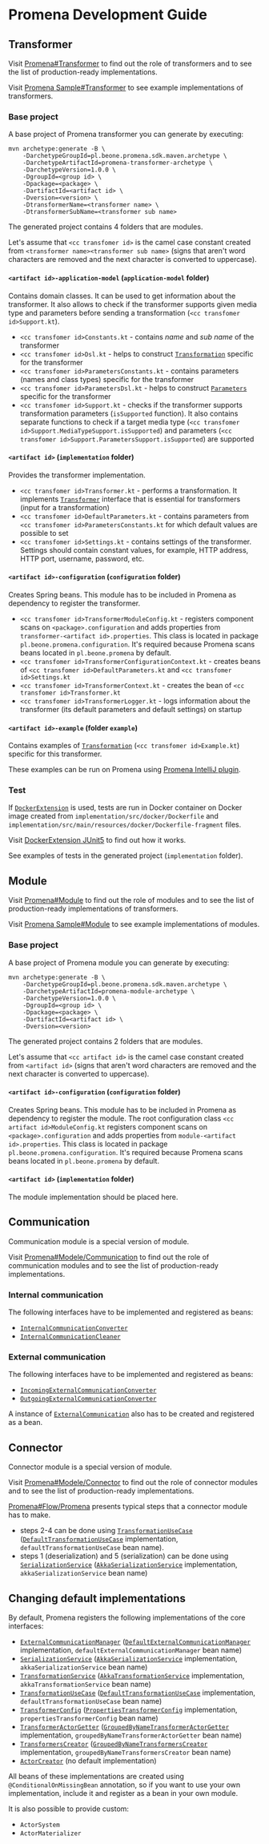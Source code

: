 # Promena Development Guide
## Transformer
Visit [Promena#Transformer](./README.md#transformer) to find out the role of transformers and to see the list of production-ready implementations. 

Visit [Promena Sample#Transformer](https://gitlab.office.beone.pl/promena/promena-sample#transformer) to see example implementations of transformers. 

### Base project
A base project of Promena transformer you can generate by executing: 
```
mvn archetype:generate -B \
    -DarchetypeGroupId=pl.beone.promena.sdk.maven.archetype \
    -DarchetypeArtifactId=promena-transformer-archetype \
    -DarchetypeVersion=1.0.0 \
    -DgroupId=<group id> \
    -Dpackage=<package> \
    -DartifactId=<artifact id> \
    -Dversion=<version> \
    -DtransformerName=<transformer name> \
    -DtransformerSubName=<transformer sub name>
```

The generated project contains 4 folders that are modules.

Let's assume that `<cc transfomer id>` is the camel case constant created from `<transformer name><transformer sub name>` (signs that aren't word characters are removed and the next character is converted to uppercase).

#### `<artifact id>-application-model` (`application-model` folder)
Contains domain classes. It can be used to get information about the transformer. It also allows to check if the transformer supports given media type and parameters before sending a transformation (`<cc transfomer id>Support.kt`). 
* `<cc transfomer id>Constants.kt` - contains *name* and *sub name* of the transformer
* `<cc transfomer id>Dsl.kt` - helps to construct [`Transformation`](./base/promena-transformer/contract/src/main/kotlin/pl/beone/promena/transformer/contract/transformation/Transformation.kt) specific for the transformer
* `<cc transfomer id>ParametersConstants.kt` - contains parameters (names and class types) specific for the transformer
* `<cc transfomer id>ParametersDsl.kt` - helps to construct [`Parameters`](./base/promena-transformer/contract/src/main/kotlin/pl/beone/promena/transformer/contract/model/Parameters.kt) specific for the transformer
* `<cc transfomer id>Support.kt` - checks if the transformer supports transformation parameters (`isSupported` function). It also contains separate functions to check if a target media type (`<cc transfomer id>Support.MediaTypeSupport.isSupported`) and parameters (`<cc transfomer id>Support.ParametersSupport.isSupported`) are supported

#### `<artifact id>` (`implementation` folder)
Provides the transformer implementation.
* `<cc transfomer id>Transformer.kt` - performs a transformation. It implements [`Transformer`](./base/promena-transformer/contract/src/main/kotlin/pl/beone/promena/transformer/contract/Transformer.kt) interface that is essential for transformers (input for a transformation)
* `<cc transfomer id>DefaultParameters.kt` - contains parameters from `<cc transfomer id>ParametersConstants.kt` for which default values are possible to set
* `<cc transfomer id>Settings.kt` - contains settings of the transformer. Settings should contain constant values, for example, HTTP address, HTTP port, username, password, etc.

#### `<artifact id>-configuration` (`configuration` folder)
Creates Spring beans. This module has to be included in Promena as dependency to register the transformer. 
* `<cc transfomer id>TransformerModuleConfig.kt` - registers component scans on `<package>.configuration` and adds properties from `transformer-<artifact id>.properties`. This class is located in package `pl.beone.promena.configuration`. It's required because Promena scans beans located in `pl.beone.promena` by default.
* `<cc transfomer id>TransformerConfigurationContext.kt` - creates beans of `<cc transfomer id>DefaultParameters.kt` and `<cc transfomer id>Settings.kt`
* `<cc transfomer id>TransformerContext.kt` - creates the bean of `<cc transfomer id>Transformer.kt`
* `<cc transfomer id>TransformerLogger.kt` - logs information about the transformer (its default parameters and default settings) on startup

#### `<artifact id>-example` (folder `example`)
Contains examples of [`Transformation`](./base/promena-transformer/contract/src/main/kotlin/pl/beone/promena/transformer/contract/transformation/Transformation.kt) (`<cc transfomer id>Example.kt`) specific for this transformer. 

These examples can be run on Promena using [Promena IntelliJ plugin](./README.md#intellij-plugin).

### Test
If [`DockerExtension`](https://gitlab.office.beone.pl/library/docker-extension-junit5/blob/master/src/main/kotlin/pl/beone/lib/junit/jupiter/external/DockerExtension.kt) is used, tests are run in Docker container on Docker image created from `implementation/src/docker/Dockerfile` and `implementation/src/main/resources/docker/Dockerfile-fragment` files.
  
Visit [DockerExtension JUnit5](https://gitlab.office.beone.pl/library/docker-extension-junit5) to find out how it works.
 
See examples of tests in the generated project (`implementation` folder).

## Module
Visit [Promena#Module](./README.md#module) to find out the role of modules and to see the list of production-ready implementations of transformers. 

Visit [Promena Sample#Module](https://gitlab.office.beone.pl/promena/promena-sample#module) to see example implementations of modules. 

### Base project
A base project of Promena module you can generate by executing: 
```
mvn archetype:generate -B \
    -DarchetypeGroupId=pl.beone.promena.sdk.maven.archetype \
    -DarchetypeArtifactId=promena-module-archetype \
    -DarchetypeVersion=1.0.0 \
    -DgroupId=<group id> \
    -Dpackage=<package> \
    -DartifactId=<artifact id> \
    -Dversion=<version>
```

The generated project contains 2 folders that are modules.

Let's assume that `<cc artifact id>` is the camel case constant created from `<artifact id>` (signs that aren't word characters are removed and the next character is converted to uppercase).

#### `<artifact id>-configuration` (`configuration` folder)
Creates Spring beans. This module has to be included in Promena as dependency to register the module. The root configuration class `<cc artifact id>ModuleConfig.kt` registers component scans on `<package>.configuration` and adds properties from `module-<artifact id>.properties`. This class is located in package `pl.beone.promena.configuration`. It's required because Promena scans beans located in `pl.beone.promena` by default.
 
#### `<artifact id>` (`implementation` folder) 
The module implementation should be placed here.

## Communication
Communication module is a special version of module.

Visit [Promena#Modele/Communication](./README.md#communication) to find out the role of communication modules and to see the list of production-ready implementations. 

### Internal communication
The following interfaces have to be implemented and registered as beans:
* [`InternalCommunicationConverter`](./base/promena-core/contract/contract/src/main/kotlin/pl/beone/promena/core/contract/communication/internal/InternalCommunicationConverter.kt) 
* [`InternalCommunicationCleaner`](./base/promena-core/contract/contract/src/main/kotlin/pl/beone/promena/core/contract/communication/internal/InternalCommunicationCleaner.kt)

### External communication
The following interfaces have to be implemented and registered as beans:
* [`IncomingExternalCommunicationConverter`](./base/promena-core/contract/contract/src/main/kotlin/pl/beone/promena/core/contract/communication/external/IncomingExternalCommunicationConverter.kt)
* [`OutgoingExternalCommunicationConverter`](./base/promena-core/contract/contract/src/main/kotlin/pl/beone/promena/core/contract/communication/external/OutgoingExternalCommunicationConverter.kt)

A instance of [`ExternalCommunication`](./base/promena-core/contract/contract/src/main/kotlin/pl/beone/promena/core/contract/communication/external/manager/ExternalCommunication.kt) also has to be created and registered as a bean.

## Connector
Connector module is a special version of module.

Visit [Promena#Modele/Connector](./README.md#connector) to find out the role of connector modules and to see the list of production-ready implementations. 

[Promena#Flow/Promena](./README.md#promena) presents typical steps that a connector module has to make.
* steps 2-4 can be done using [`TransformationUseCase`](./base/promena-core/contract/contract/src/main/kotlin/pl/beone/promena/core/contract/transformation/TransformationUseCase.kt) ([`DefaultTransformationUseCase`](./base/promena-core/use-case/src/main/kotlin/pl/beone/promena/core/usecase/transformation/DefaultTransformationUseCase.kt) implementation, `defaultTransformationUseCase` bean name).
* steps 1 (deserialization) and 5 (serialization) can be done using [`SerializationService`](./base/promena-core/contract/contract/src/main/kotlin/pl/beone/promena/core/contract/serialization/SerializationService.kt) ([`AkkaSerializationService`](./base/promena-core/external/external-akka/src/main/kotlin/pl/beone/promena/core/external/akka/serialization/AkkaSerializationService.kt) implementation, `akkaSerializationService` bean name)

## Changing default implementations
By default, Promena registers the following implementations of the core interfaces:
* [`ExternalCommunicationManager`](./base/promena-core/contract/contract/src/main/kotlin/pl/beone/promena/core/contract/communication/external/manager/ExternalCommunicationManager.kt) ([`DefaultExternalCommunicationManager`](./base/promena-core/internal/internal/src/main/kotlin/pl/beone/promena/core/internal/communication/external/manager/DefaultExternalCommunicationManager.kt) implementation, `defaultExternalCommunicationManager` bean name)
* [`SerializationService`](./base/promena-core/contract/contract/src/main/kotlin/pl/beone/promena/core/contract/serialization/SerializationService.kt) ([`AkkaSerializationService`](./base/promena-core/external/external-akka/src/main/kotlin/pl/beone/promena/core/external/akka/serialization/AkkaSerializationService.kt) implementation, `akkaSerializationService` bean name)
* [`TransformationService`](./base/promena-core/contract/contract/src/main/kotlin/pl/beone/promena/core/contract/transformation/TransformationService.kt) ([`AkkaTransformationService`](./base/promena-core/external/external-akka/src/main/kotlin/pl/beone/promena/core/external/akka/transformation/AkkaTransformationService.kt) implementation, `akkaTransformationService` bean name)
* [`TransformationUseCase`](./base/promena-core/contract/contract/src/main/kotlin/pl/beone/promena/core/contract/transformation/TransformationUseCase.kt) ([`DefaultTransformationUseCase`](./base/promena-core/use-case/src/main/kotlin/pl/beone/promena/core/usecase/transformation/DefaultTransformationUseCase.kt) implementation, `defaultTransformationUseCase` bean name)
* [`TransformerConfig`](./base/promena-core/contract/contract/src/main/kotlin/pl/beone/promena/core/contract/transformer/config/TransformerConfig.kt) ([`PropertiesTransformerConfig`](./base/promena-core/external/external-spring/src/main/kotlin/pl/beone/promena/core/external/spring/transformer/config/PropertiesTransformerConfig.kt) implementation, `propertiesTransformerConfig` bean name)
* [`TransformerActorGetter`](./base/promena-core/contract/contract-akka/src/main/kotlin/pl/beone/promena/core/contract/actor/TransformerActorGetter.kt) ([`GroupedByNameTransformerActorGetter`](./base/promena-core/external/external-akka/src/main/kotlin/pl/beone/promena/core/external/akka/actor/GroupedByNameTransformerActorGetter.kt) implementation, `groupedByNameTransformerActorGetter` bean name)
* [`TransformersCreator`](./base/promena-core/contract/contract-akka/src/main/kotlin/pl/beone/promena/core/contract/transformer/config/TransformersCreator.kt) ([`GroupedByNameTransformersCreator`](./base/promena-core/external/external-akka/src/main/kotlin/pl/beone/promena/core/external/akka/transformer/config/GroupedByNameTransformersCreator.kt) implementation, `groupedByNameTransformersCreator` bean name)
* [`ActorCreator`](./base/promena-core/contract/contract-akka/src/main/kotlin/pl/beone/promena/core/contract/actor/config/ActorCreator.kt) (no default implementation)

All beans of these implementations are created using `@ConditionalOnMissingBean` annotation, so if you want to use your own implementation, include it and register as a bean in your own module.

It is also possible to provide custom:
* `ActorSystem`
* `ActorMaterializer`

